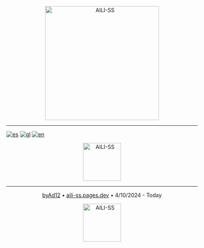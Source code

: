 <p align="center">
  <img style="width: 300px;" src="https://aili-ss.pages.dev/Img/Logos/Logo_Nombre_Blanco.png" alt="AILI-SS">
</p>

---

[![es](https://img.shields.io/badge/lenguaje-español-red?style=flat)](https://github.com/byAd12/AILI-SS/blob/main/README-es.md)
[![gl](https://img.shields.io/badge/linguaxe-galego-blue?style=flat)](https://github.com/byAd12/AILI-SS/blob/main/README-gl.md)
[![en](https://img.shields.io/badge/language-english-white?style=flat)](https://github.com/byAd12/AILI-SS/blob/main/README-en.md)

<p align="center">
  <img style="width: 100px;" src="https://img.shields.io/badge/lenguaje-español-red?style=flat" alt="AILI-SS">
</p>


---

<p align="center">
  <a href="https://byad12.pages.dev" target="_blank_">byAd12</a>  •  <a href="https://aili-ss.pages.dev" target="_blank_">aili-ss.pages.dev</a>  •  4/10/2024 - Today
</p>

<p align="center">
  <img style="width: 100px;" src="https://aili-ss.pages.dev/Img/Logos/Logo_Escudo.svg" alt="AILI-SS">
</p>
